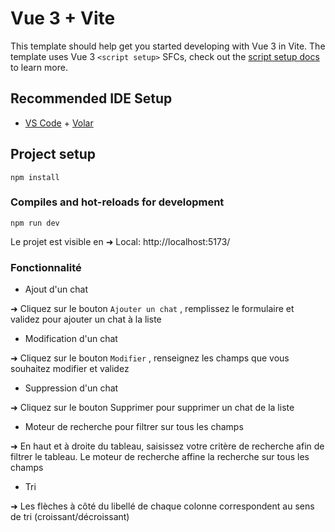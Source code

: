# Vue 3 + Vite

This template should help get you started developing with Vue 3 in Vite. The template uses Vue 3 `<script setup>` SFCs, check out the [script setup docs](https://v3.vuejs.org/api/sfc-script-setup.html#sfc-script-setup) to learn more.

## Recommended IDE Setup

- [VS Code](https://code.visualstudio.com/) + [Volar](https://marketplace.visualstudio.com/items?itemName=Vue.volar)


## Project setup
```
npm install
```

### Compiles and hot-reloads for development
```
npm run dev 
```

Le projet est visible en  ➜  Local:   http://localhost:5173/

### Fonctionnalité

* Ajout d'un chat

➜ Cliquez sur le bouton `Ajouter un chat` , remplissez le formulaire et validez pour ajouter un chat à la liste

* Modification d'un chat 

➜ Cliquez sur le bouton `Modifier` , renseignez les champs que vous souhaitez modifier et validez 


* Suppression d'un chat 

➜ Cliquez sur le bouton Supprimer pour supprimer un chat de la liste

* Moteur de recherche pour filtrer sur tous les champs 

➜ En haut et à droite du tableau, saisissez votre critère de recherche afin de filtrer le tableau. Le moteur de recherche affine la recherche sur tous les champs

* Tri
  
➜ Les flèches à côté du libellé de chaque colonne correspondent au sens de tri (croissant/décroissant)
